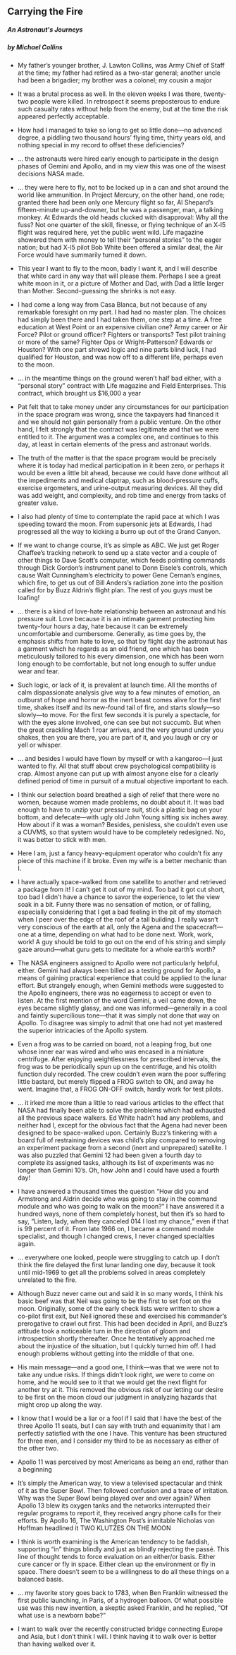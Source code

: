 ## Carrying the Fire

##### An Astronaut's Journeys

##### by Michael Collins

* My father’s younger brother, J. Lawton Collins, was Army Chief of Staff at the time; my father had retired as a two-star general; another uncle had been a brigadier; my brother was a colonel; my cousin a major

* It was a brutal process as well. In the eleven weeks I was there, twenty-two people were killed. In retrospect it seems preposterous to endure such casualty rates without help from the enemy, but at the time the risk appeared perfectly acceptable. 

* How had I managed to take so long to get so little done—no advanced degree, a piddling two thousand hours’ flying time, thirty years old, and nothing special in my record to offset these deficiencies?

* ... the astronauts were hired early enough to participate in the design phases of Gemini and Apollo, and in my view this was one of the wisest decisions NASA made.

* ... they were here to fly, not to be locked up in a can and shot around the world like ammunition. In Project Mercury, on the other hand, one rode; granted there had been only one Mercury flight so far, Al Shepard’s fifteen-minute up-and-downer, but he was a passenger, man, a talking monkey.
At Edwards the old heads clucked with disapproval: Why all the fuss? Not one quarter of the skill, finesse, or flying technique of an X-l5 flight was required here, yet the public went wild. Life magazine showered them with money to tell their “personal stories” to the eager nation; but had X-l5 pilot Bob White been offered a similar deal, the Air Force would have summarily turned it down.

* This year I want to fly to the moon, badly I want it, and I will describe that white card in any way that will please them. Perhaps I see a great white moon in it, or a picture of Mother and Dad, with Dad a little larger than Mother. Second-guessing the shrinks is not easy.

* I had come a long way from Casa Blanca, but not because of any remarkable foresight on my part. I had had no master plan. The choices had simply been there and I had taken them, one step at a time. A free education at West Point or an expensive civilian one? Army career or Air Force? Pilot or ground officer? Fighters or transports? Test pilot training or more of the same? Fighter Ops or Wright-Patterson? Edwards or Houston? With one part shrewd logic and nine parts blind luck, I had qualified for Houston, and was now off to a different life, perhaps even to the moon.

* ... in the meantime things on the ground weren’t half bad either, with a “personal story” contract with Life magazine and Field Enterprises. This contract, which brought us $16,000 a year 

* Pat felt that to take money under any circumstances for our participation in the space program was wrong, since the taxpayers had financed it and we should not gain personally from a public venture. On the other hand, I felt strongly that the contract was legitimate and that we were entitled to it. The argument was a complex one, and continues to this day, at least in certain elements of the press and astronaut worlds.

* The truth of the matter is that the space program would be precisely where it is today had medical participation in it been zero, or perhaps it would be even a little bit ahead, because we could have done without all the impediments and medical claptrap, such as blood-pressure cuffs, exercise ergometers, and urine-output measuring devices. All they did was add weight, and complexity, and rob time and energy from tasks of greater value.

* I also had plenty of time to contemplate the rapid pace at which I was speeding toward the moon. From supersonic jets at Edwards, I had progressed all the way to kicking a burro up out of the Grand Canyon. 

* If we want to change course, it’s as simple as ABC. We just get Roger Chaffee’s tracking network to send up a state vector and a couple of other things to Dave Scott’s computer, which feeds pointing commands through Dick Gordon’s instrument panel to Donn Eisele’s controls, which cause Walt Cunningham’s electricity to power Gene Cernan’s engines, which fire, to get us out of Bill Anders’s radiation zone into the position called for by Buzz Aldrin’s flight plan. The rest of you guys must be loafing!

* ... there is a kind of love-hate relationship between an astronaut and his pressure suit. Love because it is an intimate garment protecting him twenty-four hours a day, hate because it can be extremely uncomfortable and cumbersome. Generally, as time goes by, the emphasis shifts from hate to love, so that by flight day the astronaut has a garment which he regards as an old friend, one which has been meticulously tailored to his every dimension, one which has been worn long enough to be comfortable, but not long enough to suffer undue wear and tear. 

* Such logic, or lack of it, is prevalent at launch time. All the months of calm dispassionate analysis give way to a few minutes of emotion, an outburst of hope and horror as the inert beast comes alive for the first time, shakes itself and its new-found tail of fire, and starts slowly—so slowly—to move. For the first few seconds it is purely a spectacle, for with the eyes alone involved, one can see but not succumb. But when the great crackling Mach 1 roar arrives, and the very ground under you shakes, then you are there, you are part of it, and you laugh or cry or yell or whisper. 

* ... and besides I would have flown by myself or with a kangaroo—I just wanted to fly. All that stuff about crew psychological compatibility is crap. Almost anyone can put up with almost anyone else for a clearly defined period of time in pursuit of a mutual objective important to each.

* I think our selection board breathed a sigh of relief that there were no women, because women made problems, no doubt about it. It was bad enough to have to unzip your pressure suit, stick a plastic bag on your bottom, and defecate—with ugly old John Young sitting six inches away. How about if it was a woman? Besides, penisless, she couldn’t even use a CUVMS, so that system would have to be completely redesigned. No, it was better to stick with men.

* Here I am, just a fancy heavy-equipment operator who couldn’t fix any piece of this machine if it broke. Even my wife is a better mechanic than I.

* I have actually space-walked from one satellite to another and retrieved a package from it! I can’t get it out of my mind. Too bad it got cut short, too bad I didn’t have a chance to savor the experience, to let the view soak in a bit. Funny there was no sensation of motion, or of falling, especially considering that I get a bad feeling in the pit of my stomach when I peer over the edge of the roof of a tall building. I really wasn’t very conscious of the earth at all, only the Agena and the spacecraft—one at a time, depending on what had to be done next. Work, work, work! A guy should be told to go out on the end of his string and simply gaze around—what guru gets to meditate for a whole earth’s worth? 

* The NASA engineers assigned to Apollo were not particularly helpful, either. Gemini had always been billed as a testing ground for Apollo, a means of gaining practical experience that could be applied to the lunar effort. But strangely enough, when Gemini methods were suggested to the Apollo engineers, there was no eagerness to accept or even to listen. At the first mention of the word Gemini, a veil came down, the eyes became slightly glassy, and one was informed—generally in a cool and faintly supercilious tone—that it was simply not done that way on Apollo. To disagree was simply to admit that one had not yet mastered the superior intricacies of the Apollo system.

* Even a frog was to be carried on board, not a leaping frog, but one whose inner ear was wired and who was encased in a miniature centrifuge. After enjoying weightlessness for prescribed intervals, the frog was to be periodically spun up on the centrifuge, and his otolith function duly recorded. The crew couldn’t even warn the poor suffering little bastard, but merely flipped a FROG switch to ON, and away he went. Imagine that, a FROG ON-OFF switch, hardly work for test pilots.

* ... it irked me more than a little to read various articles to the effect that NASA had finally been able to solve the problems which had exhausted all the previous space walkers. Ed White hadn’t had any problems, and neither had I, except for the obvious fact that the Agena had never been designed to be space-walked upon. Certainly Buzz’s tinkering with a board full of restraining devices was child’s play compared to removing an experiment package from a second (inert and unprepared) satellite. I was also puzzled that Gemini 12 had been given a fourth day to complete its assigned tasks, although its list of experiments was no longer than Gemini 10’s. Oh, how John and I could have used a fourth day!

* I have answered a thousand times the question “How did you and Armstrong and Aldrin decide who was going to stay in the command module and who was going to walk on the moon?” I have answered it a hundred ways, none of them completely honest, but then it’s so hard to say, “Listen, lady, when they canceled 014 I lost my chance,” even if that is 99 percent of it. From late 1966 on, I became a command module specialist, and though I changed crews, I never changed specialties again.

* ... everywhere one looked, people were struggling to catch up. I don’t think the fire delayed the first lunar landing one day, because it took until mid-1969 to get all the problems solved in areas completely unrelated to the fire.

* Although Buzz never came out and said it in so many words, I think his basic beef was that Neil was going to be the first to set foot on the moon. Originally, some of the early check lists were written to show a co-pilot first exit, but Neil ignored these and exercised his commander’s prerogative to crawl out first. This had been decided in April, and Buzz’s attitude took a noticeable turn in the direction of gloom and introspection shortly thereafter. Once he tentatively approached me about the injustice of the situation, but I quickly turned him off. I had enough problems without getting into the middle of that one.

* His main message—and a good one, I think—was that we were not to take any undue risks. If things didn’t look right, we were to come on home, and he would see to it that we would get the next flight for another try at it. This removed the obvious risk of our letting our desire to be first on the moon cloud our judgment in analyzing hazards that might crop up along the way.

* I know that I would be a liar or a fool if I said that I have the best of the three Apollo 11 seats, but I can say with truth and equanimity that I am perfectly satisfied with the one I have. This venture has been structured for three men, and I consider my third to be as necessary as either of the other two.

* Apollo 11 was perceived by most Americans as being an end, rather than a beginning

* It’s simply the American way, to view a televised spectacular and think of it as the Super Bowl. Then followed confusion and a trace of irritation. Why was the Super Bowl being played over and over again? When Apollo 13 blew its oxygen tanks and the networks interrupted their regular programs to report it, they received angry phone calls for their efforts. By Apollo 16, The Washington Post’s inimitable Nicholas von Hoffman headlined it TWO KLUTZES ON THE MOON

* I think is worth examining is the American tendency to be faddish, supporting “in” things blindly and just as blindly rejecting the passé. This line of thought tends to force evaluation on an either/or basis. Either cure cancer or fly in space. Either clean up the environment or fly in space. There doesn’t seem to be a willingness to do all these things on a balanced basis. 

* ... my favorite story goes back to 1783, when Ben Franklin witnessed the first public launching, in Paris, of a hydrogen balloon. Of what possible use was this new invention, a skeptic asked Franklin, and he replied, “Of what use is a newborn babe?”

* I want to walk over the recently constructed bridge connecting Europe and Asia, but I don’t think I will. I think having it to walk over is better than having walked over it.
